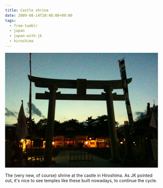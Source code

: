 ```yaml
---
title: Castle shrine
date: 2009-08-14T10:48:00+09:00
tags:
  - from-tumblr
  - japan
  - japan-with-jk
  - hiroshima
---
```

![A sillhouette of a large torii in front of a distant shrine with some lights on, as dusk approaches.](../img/3d1fef940827bf1b6a9d1148c757d7162ba9fc9ac5b83b1fb032240d75df72f3.jpg)

The (very new, of course) shrine at the castle in Hiroshima. As JK pointed out, it's nice to see temples like these built nowadays, to continue the cycle.
